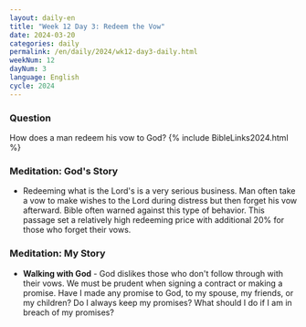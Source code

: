 ```yaml
---
layout: daily-en
title: "Week 12 Day 3: Redeem the Vow"
date: 2024-03-20
categories: daily
permalink: /en/daily/2024/wk12-day3-daily.html
weekNum: 12
dayNum: 3
language: English
cycle: 2024
---
```

### Question     
How does a man redeem his vow to God?
{% include BibleLinks2024.html %} 

### Meditation: God's Story   
+ Redeeming what is the Lord's is a very serious business. Man often take a vow to make wishes to the Lord during distress but then forget his vow afterward. Bible often warned against this type of behavior. This passage set a relatively high redeeming price with additional 20% for those who forget their vows. 

### Meditation: My Story   
+ **Walking with God** - God dislikes those who don't follow through with their vows. We must be prudent when signing a contract or making a promise. Have I made any promise to God, to my spouse, my friends, or my children? Do I always keep my promises? What should I do if I am in breach of my promises?

